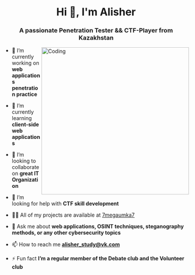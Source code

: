 <h1 align="center">Hi 👋, I'm Alisher</h1>
<h3 align="center">A passionate Penetration Tester && CTF-Player from Kazakhstan</h3>
<img align="right" alt="Coding" width="400" src="https://media.tenor.com/d_8tyShJNZgAAAAC/nanachi-anime.gif">

- 🔭 I’m currently working on **web applications penetration practice**

- 🌱 I’m currently learning **client-side web applications** 

- 👯 I’m looking to collaborate on **great IT Organization**

- 🤝 I’m looking for help with **CTF skill development**

- 👨‍💻 All of my projects are available at [7megaumka7](https://github.com/7megaumka7)

- 💬 Ask me about **web applications, OSINT techniques, steganography methods, or any other cybersecurity topics**

- 📫 How to reach me **[alisher_study@vk.com](mailto:alisher_study@vk.com)**

- ⚡ Fun fact **I’m a regular member of the Debate club and the Volunteer club**
